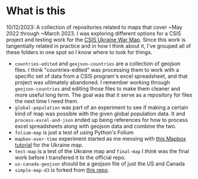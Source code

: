 # What is this

10/12/2023: A collection of repositories related to maps that cover ~May 2022 through ~March 2023. I was exploring different options for a CSIS project and testing work for the [CSIS Ukraine War Map](https://features.csis.org/ukraine-war-map/). Since this work is tangentially related in practice and in how I think about it, I've grouped all of these folders in one spot so I know where to look for things.

- `countries-edited` and `geojson-countries` are a collection of geojson files. I think "countries-edited" was processing them to work with a specific set of data from a CSIS program's excel spreadsheet, and that project was ultimately abandoned. I remember working through `geojson-countries` and editing those files to make them cleaner and more useful long term. The goal was that it serve as a repository for files the next time I need them.
- `global-population` was part of an experiment to see if making a certain kind of map was possible with the given global population data. It and `process-excel-and-json` ended up being references for how to process excel spreadsheets along with geojson data and combine the two.
- `folium-map` is just a test of using Python's Folium 
- `mapbox-over-time` experiment started as me messing with [this Mapbox tutorial](https://docs.mapbox.com/help/tutorials/show-changes-over-time/) for the Ukraine map.
- `test-map` is a test of the Ukraine map and `final-map` I *think* was the final work before I transfered it to the official repo. 
- `us-canada-geojson` should be a geojson file of just the US and Canada
- `simple-map-d3` is forked from [this repo](https://github.com/MinnPost/simple-map-d3).
